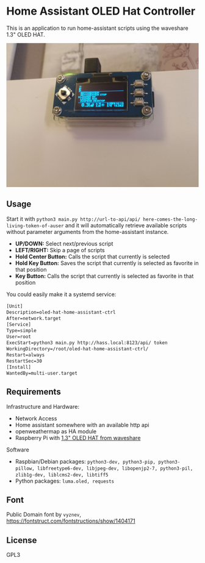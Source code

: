# Home Assistant OLED Hat Controller

This is an application to run home-assistant scripts using the waveshare 1.3" OLED HAT.

![HAT in Action](https://github.com/maweki/oled-hat-home-assistant-ctrl/blob/main/example_img.jpg?raw=true)

## Usage

Start it with `python3 main.py http://url-to-api/api/ here-comes-the-long-living-token-of-auser` and it will automatically retrieve available scripts without parameter arguments from the home-assistant instance.

* **UP/DOWN:** Select next/previous script
* **LEFT/RIGHT:** Skip a page of scripts
* **Hold Center Button:** Calls the script that currently is selected
* **Hold Key Button:** Saves the script that currently is selected as favorite in that position
* **Key Button:** Calls the script that currently is selected as favorite in that position

You could easily make it a systemd service:

```
[Unit]
Description=oled-hat-home-assistant-ctrl
After=network.target
[Service]
Type=simple
User=root
ExecStart=python3 main.py http://hass.local:8123/api/ token
WorkingDirectory=/root/oled-hat-home-assistant-ctrl/
Restart=always
RestartSec=30
[Install]
WantedBy=multi-user.target

```

## Requirements

Infrastructure and Hardware:

* Network Access
* Home assistant somewhere with an available http api
* openweathermap as HA module
* Raspberry Pi with [1.3" OLED HAT from waveshare](https://www.waveshare.com/wiki/1.3inch_OLED_HAT)

Software

* Raspbian/Debian packages: `python3-dev, python3-pip, python3-pillow, libfreetype6-dev, libjpeg-dev, libopenjp2-7, python3-pil, zlib1g-dev, liblcms2-dev, libtiff5`
* Python packages: `luma.oled, requests`

## Font

Public Domain font by `vyznev`, https://fontstruct.com/fontstructions/show/1404171

## License

GPL3

